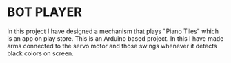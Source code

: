 # BOT PLAYER
In this project I have designed a mechanism that plays "Piano Tiles" which is an app on play store. This is an Arduino based project. In this I have made arms connected to the servo motor and those swings whenever it detects black colors on screen.
